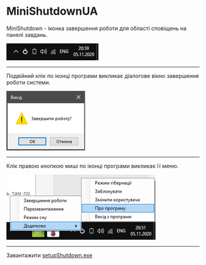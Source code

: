 MiniShutdownUA
==============

MiniShutdown - іконка завершення роботи для області сповіщень на панелі завдань.

![1](./img/1.png)

--------------------------------------------------------------------------------

Подвійний клік по іконці програми викликає діалогове вікно завершення роботи системи.

![0](./img/0.png)

--------------------------------------------------------------------------------

Клік правою кнопкою миші по іконці програми викликає її меню.

![2](./img/2.png)

--------------------------------------------------------------------------------

Завантажити [setupShutdown.exe](https://github.com/AndriiVal/MiniShutdownUA/releases)